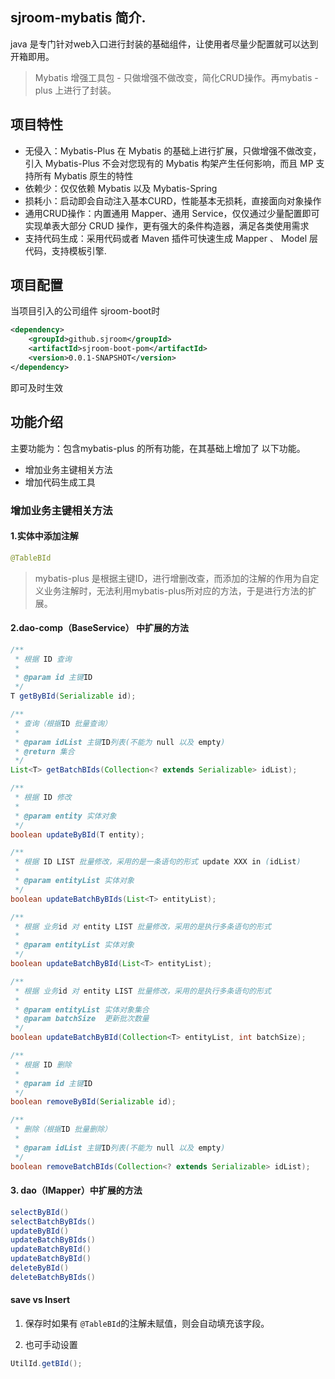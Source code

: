 ## sjroom-mybatis 简介.
java 是专门针对web入口进行封装的基础组件，让使用者尽量少配置就可以达到开箱即用。
> Mybatis 增强工具包 - 只做增强不做改变，简化CRUD操作。再mybatis -plus 上进行了封装。

## 项目特性
- 无侵入：Mybatis-Plus 在 Mybatis 的基础上进行扩展，只做增强不做改变，引入 Mybatis-Plus 不会对您现有的 Mybatis 构架产生任何影响，而且 MP 支持所有 Mybatis 原生的特性
- 依赖少：仅仅依赖 Mybatis 以及 Mybatis-Spring
- 损耗小：启动即会自动注入基本CURD，性能基本无损耗，直接面向对象操作
- 通用CRUD操作：内置通用 Mapper、通用 Service，仅仅通过少量配置即可实现单表大部分 CRUD 操作，更有强大的条件构造器，满足各类使用需求
- 支持代码生成：采用代码或者 Maven 插件可快速生成 Mapper 、 Model 层代码，支持模板引擎.

## 项目配置
当项目引入的公司组件 sjroom-boot时
```xml
<dependency>
    <groupId>github.sjroom</groupId>
    <artifactId>sjroom-boot-pom</artifactId>
    <version>0.0.1-SNAPSHOT</version>
</dependency>
```
即可及时生效

## 功能介绍
主要功能为：包含mybatis-plus 的所有功能，在其基础上增加了
以下功能。
- 增加业务主键相关方法
- 增加代码生成工具

### 增加业务主键相关方法
#### 1.实体中添加注解
```java
@TableBId
```
> mybatis-plus 是根据主键ID，进行增删改查，而添加的注解的作用为自定义业务注解时，无法利用mybatis-plus所对应的方法，于是进行方法的扩展。

#### 2.dao-comp（BaseService） 中扩展的方法
```java
/**
 * 根据 ID 查询
 *
 * @param id 主键ID
 */
T getByBId(Serializable id);

/**
 * 查询（根据ID 批量查询）
 *
 * @param idList 主键ID列表(不能为 null 以及 empty)
 * @return 集合
 */
List<T> getBatchBIds(Collection<? extends Serializable> idList);

/**
 * 根据 ID 修改
 *
 * @param entity 实体对象
 */
boolean updateByBId(T entity);

/**
 * 根据 ID LIST 批量修改，采用的是一条语句的形式 update XXX in (idList)
 *
 * @param entityList 实体对象
 */
boolean updateBatchByBIds(List<T> entityList);

/**
 * 根据 业务id 对 entity LIST 批量修改，采用的是执行多条语句的形式
 *
 * @param entityList 实体对象
 */
boolean updateBatchByBId(List<T> entityList);

/**
 * 根据 业务id 对 entity LIST 批量修改，采用的是执行多条语句的形式
 *
 * @param entityList 实体对象集合
 * @param batchSize  更新批次数量
 */
boolean updateBatchByBId(Collection<T> entityList, int batchSize);

/**
 * 根据 ID 删除
 *
 * @param id 主键ID
 */
boolean removeByBId(Serializable id);

/**
 * 删除（根据ID 批量删除）
 *
 * @param idList 主键ID列表(不能为 null 以及 empty)
 */
boolean removeBatchBIds(Collection<? extends Serializable> idList);
```

#### 3. dao（IMapper）中扩展的方法
```java
selectByBId()
selectBatchByBIds()
updateByBId()
updateBatchByBIds()
updateBatchByBId()
updateBatchByBId()
deleteByBId()
deleteBatchByBIds()
```

#### save vs Insert
1. 保存时如果有 `@TableBId`的注解未赋值，则会自动填充该字段。

2. 也可手动设置
```java
UtilId.getBId();
```

